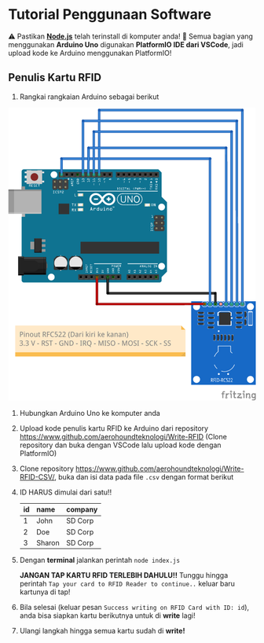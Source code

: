 # Tutorial Penggunaan Software

⚠️ Pastikan **[Node.js](https://nodejs.org/en)** telah terinstall di komputer anda!
📌 Semua bagian yang menggunakan **Arduino Uno** digunakan **PlatformIO IDE dari VSCode**, jadi upload kode ke Arduino menggunakan PlatformIO!

## Penulis Kartu RFID

1. Rangkai rangkaian Arduino sebagai berikut

![Rangkaian Arduino dan RFID](rangkaian.png)

1. Hubungkan Arduino Uno ke komputer anda
2. Upload kode penulis kartu RFID ke Arduino dari repository https://www.github.com/aerohoundteknologi/Write-RFID (Clone repository dan buka dengan VSCode lalu upload kode dengan PlatformIO)
3. Clone repository https://www.github.com/aerohoundteknologi/Write-RFID-CSV/, buka dan isi data pada file `.csv` dengan format berikut
4. ID HARUS dimulai dari satu!!
    
    
    | id | name | company |
    | --- | --- | --- |
    | 1 | John | SD Corp |
    | 2 | Doe | SD Corp |
    | 3 | Sharon | SD Corp |
    
4. Dengan **terminal** jalankan perintah `node index.js`
    
    **JANGAN TAP KARTU RFID TERLEBIH DAHULU!!** Tunggu hingga perintah `Tap your card to RFID Reader to continue..` keluar baru kartunya di tap!
    
5. Bila selesai (keluar pesan `Success writing on RFID Card with ID: id`), anda bisa siapkan kartu berikutnya untuk di **write** lagi!
6. Ulangi langkah hingga semua kartu sudah di **write!**

